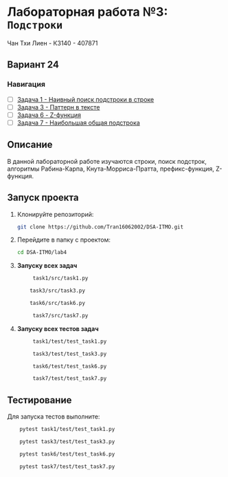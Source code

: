 # Лабораторная работа №3: `Подстроки`

Чан Тхи Лиен - К3140 - 407871
## Вариант 24
### Навигация

- [ ] [Задача 1 - Наивный поиск подстроки в строке  ](https://github.com/Tran16062002/algorithms-and-data-structures/tree/main/lab3/Task9)
- [ ] [Задача 3 - Паттерн в тексте ](https://github.com/Tran16062002/algorithms-and-data-structures/tree/main/lab3/Task4)
- [ ] [Задача 6 - Z-функция ](https://github.com/Tran16062002/algorithms-and-data-structures/tree/main/lab3/Task3)
- [ ] [Задача 7 - Наибольшая общая подстрока  ](https://github.com/Tran16062002/algorithms-and-data-structures/tree/main/lab3/Task5)

## Описание
В данной лабораторной работе изучаются строки, поиск подстрок, алгоритмы 
Рабина-Карпа, Кнута-Морриса-Пратта, префикс-функция, Z-функция.


## Запуск проекта
1. Клонируйте репозиторий:
   ```bash
   git clone https://github.com/Tran16062002/DSA-ITMO.git
   ```
2. Перейдите в папку с проектом:
   ```bash
   cd DSA-ITMO/lab4
   ```
3. **Запуску всех задач**
   ```bash
        task1/src/task1.py
   ```
    ```bash
        task3/src/task3.py
   ```
    ```bash
        task6/src/task6.py
   ```
   ```bash
        task7/src/task7.py
   ```
   
4. **Запуску всех  тестов задач**
   ```bash
        task1/test/test_task1.py
   ``` 
   ```bash
        task3/test/test_task3.py
   ```
   ```bash
        task6/test/test_task6.py
   ```
   ```bash
        task7/test/test_task7.py
   ```

## Тестирование
Для запуска тестов выполните:
```bash
    pytest task1/test/test_task1.py
```
```bash
    pytest task3/test/test_task3.py
```
```bash
    pytest task6/test/test_task6.py
```
```bash
    pytest task7/test/test_task7.py
```